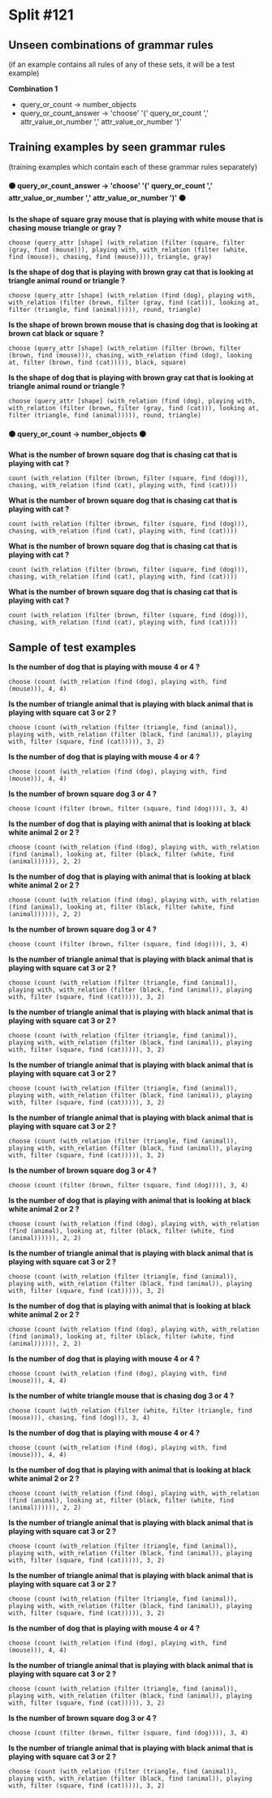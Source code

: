 # Split #121
## Unseen combinations of grammar rules
(if an example contains all rules of any of these sets, it will be a test example)

**Combination 1**
* query_or_count -> number_objects
* query_or_count_answer -> 'choose' '(' query_or_count ',' attr_value_or_number ',' attr_value_or_number ')'

## Training examples by seen grammar rules
(training examples which contain each of these grammar rules separately)
#### ⚫ query_or_count_answer -> 'choose' '(' query_or_count ',' attr_value_or_number ',' attr_value_or_number ')' ⚫
**Is the shape of square gray mouse that is playing with white mouse that is chasing mouse triangle or gray ?**
 ```
choose (query_attr [shape] (with_relation (filter (square, filter (gray, find (mouse))), playing with, with_relation (filter (white, find (mouse)), chasing, find (mouse)))), triangle, gray)
```
**Is the shape of dog that is playing with brown gray cat that is looking at triangle animal round or triangle ?**
 ```
choose (query_attr [shape] (with_relation (find (dog), playing with, with_relation (filter (brown, filter (gray, find (cat))), looking at, filter (triangle, find (animal))))), round, triangle)
```
**Is the shape of brown brown mouse that is chasing dog that is looking at brown cat black or square ?**
 ```
choose (query_attr [shape] (with_relation (filter (brown, filter (brown, find (mouse))), chasing, with_relation (find (dog), looking at, filter (brown, find (cat))))), black, square)
```
**Is the shape of dog that is playing with brown gray cat that is looking at triangle animal round or triangle ?**
 ```
choose (query_attr [shape] (with_relation (find (dog), playing with, with_relation (filter (brown, filter (gray, find (cat))), looking at, filter (triangle, find (animal))))), round, triangle)
```
#### ⚫ query_or_count -> number_objects ⚫
**What is the number of brown square dog that is chasing cat that is playing with cat ?**
 ```
count (with_relation (filter (brown, filter (square, find (dog))), chasing, with_relation (find (cat), playing with, find (cat))))
```
**What is the number of brown square dog that is chasing cat that is playing with cat ?**
 ```
count (with_relation (filter (brown, filter (square, find (dog))), chasing, with_relation (find (cat), playing with, find (cat))))
```
**What is the number of brown square dog that is chasing cat that is playing with cat ?**
 ```
count (with_relation (filter (brown, filter (square, find (dog))), chasing, with_relation (find (cat), playing with, find (cat))))
```
**What is the number of brown square dog that is chasing cat that is playing with cat ?**
 ```
count (with_relation (filter (brown, filter (square, find (dog))), chasing, with_relation (find (cat), playing with, find (cat))))
```
## Sample of test examples
**Is the number of dog that is playing with mouse 4 or 4 ?**
 ```
choose (count (with_relation (find (dog), playing with, find (mouse))), 4, 4)
```
**Is the number of triangle animal that is playing with black animal that is playing with square cat 3 or 2 ?**
 ```
choose (count (with_relation (filter (triangle, find (animal)), playing with, with_relation (filter (black, find (animal)), playing with, filter (square, find (cat))))), 3, 2)
```
**Is the number of dog that is playing with mouse 4 or 4 ?**
 ```
choose (count (with_relation (find (dog), playing with, find (mouse))), 4, 4)
```
**Is the number of brown square dog 3 or 4 ?**
 ```
choose (count (filter (brown, filter (square, find (dog)))), 3, 4)
```
**Is the number of dog that is playing with animal that is looking at black white animal 2 or 2 ?**
 ```
choose (count (with_relation (find (dog), playing with, with_relation (find (animal), looking at, filter (black, filter (white, find (animal)))))), 2, 2)
```
**Is the number of dog that is playing with animal that is looking at black white animal 2 or 2 ?**
 ```
choose (count (with_relation (find (dog), playing with, with_relation (find (animal), looking at, filter (black, filter (white, find (animal)))))), 2, 2)
```
**Is the number of brown square dog 3 or 4 ?**
 ```
choose (count (filter (brown, filter (square, find (dog)))), 3, 4)
```
**Is the number of triangle animal that is playing with black animal that is playing with square cat 3 or 2 ?**
 ```
choose (count (with_relation (filter (triangle, find (animal)), playing with, with_relation (filter (black, find (animal)), playing with, filter (square, find (cat))))), 3, 2)
```
**Is the number of triangle animal that is playing with black animal that is playing with square cat 3 or 2 ?**
 ```
choose (count (with_relation (filter (triangle, find (animal)), playing with, with_relation (filter (black, find (animal)), playing with, filter (square, find (cat))))), 3, 2)
```
**Is the number of triangle animal that is playing with black animal that is playing with square cat 3 or 2 ?**
 ```
choose (count (with_relation (filter (triangle, find (animal)), playing with, with_relation (filter (black, find (animal)), playing with, filter (square, find (cat))))), 3, 2)
```
**Is the number of triangle animal that is playing with black animal that is playing with square cat 3 or 2 ?**
 ```
choose (count (with_relation (filter (triangle, find (animal)), playing with, with_relation (filter (black, find (animal)), playing with, filter (square, find (cat))))), 3, 2)
```
**Is the number of brown square dog 3 or 4 ?**
 ```
choose (count (filter (brown, filter (square, find (dog)))), 3, 4)
```
**Is the number of dog that is playing with animal that is looking at black white animal 2 or 2 ?**
 ```
choose (count (with_relation (find (dog), playing with, with_relation (find (animal), looking at, filter (black, filter (white, find (animal)))))), 2, 2)
```
**Is the number of triangle animal that is playing with black animal that is playing with square cat 3 or 2 ?**
 ```
choose (count (with_relation (filter (triangle, find (animal)), playing with, with_relation (filter (black, find (animal)), playing with, filter (square, find (cat))))), 3, 2)
```
**Is the number of dog that is playing with animal that is looking at black white animal 2 or 2 ?**
 ```
choose (count (with_relation (find (dog), playing with, with_relation (find (animal), looking at, filter (black, filter (white, find (animal)))))), 2, 2)
```
**Is the number of dog that is playing with mouse 4 or 4 ?**
 ```
choose (count (with_relation (find (dog), playing with, find (mouse))), 4, 4)
```
**Is the number of white triangle mouse that is chasing dog 3 or 4 ?**
 ```
choose (count (with_relation (filter (white, filter (triangle, find (mouse))), chasing, find (dog))), 3, 4)
```
**Is the number of dog that is playing with mouse 4 or 4 ?**
 ```
choose (count (with_relation (find (dog), playing with, find (mouse))), 4, 4)
```
**Is the number of dog that is playing with animal that is looking at black white animal 2 or 2 ?**
 ```
choose (count (with_relation (find (dog), playing with, with_relation (find (animal), looking at, filter (black, filter (white, find (animal)))))), 2, 2)
```
**Is the number of triangle animal that is playing with black animal that is playing with square cat 3 or 2 ?**
 ```
choose (count (with_relation (filter (triangle, find (animal)), playing with, with_relation (filter (black, find (animal)), playing with, filter (square, find (cat))))), 3, 2)
```
**Is the number of triangle animal that is playing with black animal that is playing with square cat 3 or 2 ?**
 ```
choose (count (with_relation (filter (triangle, find (animal)), playing with, with_relation (filter (black, find (animal)), playing with, filter (square, find (cat))))), 3, 2)
```
**Is the number of dog that is playing with mouse 4 or 4 ?**
 ```
choose (count (with_relation (find (dog), playing with, find (mouse))), 4, 4)
```
**Is the number of triangle animal that is playing with black animal that is playing with square cat 3 or 2 ?**
 ```
choose (count (with_relation (filter (triangle, find (animal)), playing with, with_relation (filter (black, find (animal)), playing with, filter (square, find (cat))))), 3, 2)
```
**Is the number of brown square dog 3 or 4 ?**
 ```
choose (count (filter (brown, filter (square, find (dog)))), 3, 4)
```
**Is the number of triangle animal that is playing with black animal that is playing with square cat 3 or 2 ?**
 ```
choose (count (with_relation (filter (triangle, find (animal)), playing with, with_relation (filter (black, find (animal)), playing with, filter (square, find (cat))))), 3, 2)
```